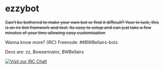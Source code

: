 # ezzybot

~~Can't be bothered to make your own bot or find it difficult?
Your in luck, this is an irc bot framwork and tool.
Its easy to setup and can just take a few minutes of your time allowing easy customisation~~

Wanna know more? (IRC) Freenode: ##BWBellairs-bots

Devs are: zz, Bowserinator, BWBellairs

[![Visit our IRC Chat!](https://kiwiirc.com/buttons/chat.freenode.net/ezzybot.png)](https://kiwiirc.com/client/chat.freenode.net/?nick=ezzy|?&theme=cli#ezzybot)

